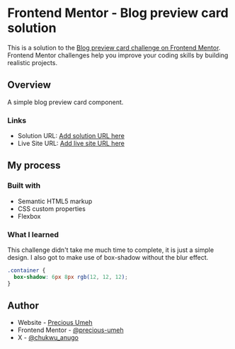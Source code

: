 # Frontend Mentor - Blog preview card solution

This is a solution to the [Blog preview card challenge on Frontend Mentor](https://www.frontendmentor.io/challenges/blog-preview-card-ckPaj01IcS). Frontend Mentor challenges help you improve your coding skills by building realistic projects.

## Overview

A simple blog preview card component.

### Links

- Solution URL: [Add solution URL here](https://your-solution-url.com)
- Live Site URL: [Add live site URL here](https://your-live-site-url.com)

## My process

### Built with

- Semantic HTML5 markup
- CSS custom properties
- Flexbox

### What I learned

This challenge didn't take me much time to complete, it is just a simple design. I also got to make use of box-shadow without the blur effect.

```css
.container {
  box-shadow: 6px 8px rgb(12, 12, 12);
}
```

## Author

- Website - [Precious Umeh](https://precious-umeh.netlify.app)
- Frontend Mentor - [@precious-umeh](https://www.frontendmentor.io/profile/precious-umeh)
- X - [@chukwu_anugo](https://www.twitter.com/chukwu_anugo)
